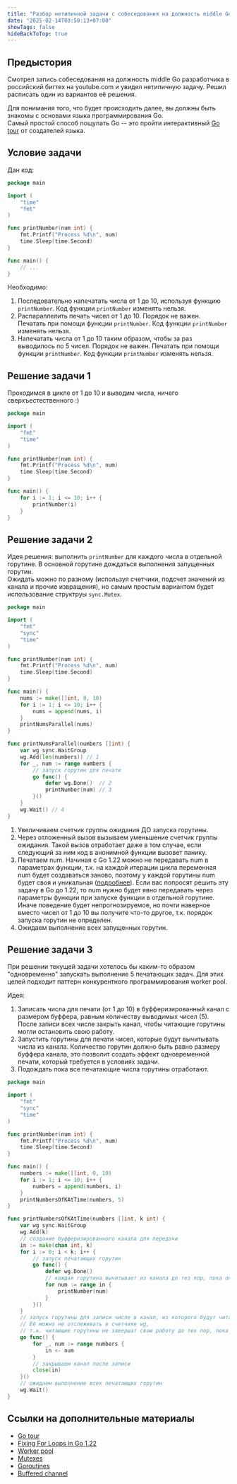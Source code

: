 ```yaml
---
title: "Разбор нетипичной задачи с собеседования на должность middle Go разработчика"
date: "2025-02-14T03:50:13+07:00"
showTags: false
hideBackToTop: true
---
```


## Предыстория

Смотрел запись собеседования на должность middle Go разработчика в российский бигтех на youtube.com и увидел нетипичную задачу. Решил расписать один из вариантов её решения.

Для понимания того, что будет происходить далее, вы должны быть знакомы с основами языка программирования Go.  
Самый простой способ пощупать Go -- это пройти интерактивный [Go tour](https://go.dev/tour/list) от создателей языка.

## Условие задачи

Дан код:

```go
package main

import (
    "time"
    "fmt"
)

func printNumber(num int) {
	fmt.Printf("Process %d\n", num)
	time.Sleep(time.Second)
}

func main() {
	// ...
}
```

Необходимо:
1. Последовательно напечатать числа от 1 до 10, используя функцию `printNumber`. Код функции `printNumber` изменять нельзя.
2. Распараллелить печать чисел от 1 до 10. Порядок не важен. Печатать при помощи функции `printNumber`. Код функции `printNumber` изменять нельзя.
3. Напечатать числа от 1 до 10 таким образом, чтобы за раз выводилось по 5 чисел. Порядок не важен. Печатать при помощи функции `printNumber`. Код функции `printNumber` изменять нельзя.

##  Решение задачи 1

Проходимся в цикле от 1 до 10 и выводим числа, ничего сверхъестественного :)

```go
package main

import (
	"fmt"
	"time"
)

func printNumber(num int) {
	fmt.Printf("Process %d\n", num)
	time.Sleep(time.Second)
}

func main() {
	for i := 1; i <= 10; i++ {
		printNumber(i)
	}
}
```

## Решение задачи 2

Идея решения: выполнить `printNumber` для каждого числа в отдельной горутине. В основной горутине дождаться выполнения запущенных горутин.  
Ожидать можно по разному (используя счетчики, подсчет значений из канала и прочие извращения), но самым простым вариантом будет использование структруы `sync.Mutex`.

```go
package main

import (
	"fmt"
	"sync"
	"time"
)

func printNumber(num int) {
	fmt.Printf("Process %d\n", num)
	time.Sleep(time.Second)
}

func main() {
	nums := make([]int, 0, 10)
	for i := 1; i <= 10; i++ {
		nums = append(nums, i)
	}
	printNumsParallel(nums)
}

func printNumsParallel(numbers []int) {
	var wg sync.WaitGroup
	wg.Add(len(numbers)) // 1
	for _, num := range numbers {
		// запуск горутин для печати
		go func() {
			defer wg.Done()  // 2
			printNumber(num) // 3
		}()
	}
	wg.Wait() // 4
}
```
1. Увеличиваем счетчик группы ожидания ДО запуска горутины.
2. Через отложенный вызов вызываем уменьшение счетчик группы ожидания. Такой вызов отработает даже в том случае, если следующий за ним код в анонимной функции вызовет панику.
3. Печатаем num. Начиная с Go 1.22 можно не передавать num в параметрах функции, т.к. на каждой итерации цикла переменная num будет создаваться заново, поэтому у каждой горутины num будет своя и уникальная ([подробнее](https://go.dev/blog/loopvar-preview)). Если вас попросят решить эту задачу в Go до 1.22, то num нужно будет явно передавать через параметры функции при запуске функции в отдельной горутине. Иначе поведение будет непрогнозируемое, но почти наверное вместо чисел от 1 до 10 вы получите что-то другое, т.к. порядок запуска горутин не определен.
4. Ожидаем выполнение всех запущенных горутин.

## Решение задачи 3

При решении текущей задачи хотелось бы каким-то образом "одновременно" запускать выполнение 5 печатающих задач.
Для этих целей подходит паттерн конкурентного программирования worker pool.

Идея: 
1. Записать числа для печати (от 1 до 10) в буфферизированный канал с размером буффера, равным количеству выводимых чисел (5). После записи всех числе закрыть канал, чтобы читающие горутины могли остановить свою работу.
2. Запустить горутины для печати чисел, которые будут вычитывать числа из канала. Количество горутин должно быть равно размеру буффера канала, это позволит создать эффект одновременной печати, который требуется в условиях задачи.
3. Подождать пока все печатающие числа горутины отработают. 

```go
package main

import (
	"fmt"
	"sync"
	"time"
)

func printNumber(num int) {
	fmt.Printf("Process %d\n", num)
	time.Sleep(time.Second)
}

func main() {
	numbers := make([]int, 0, 10)
	for i := 1; i <= 10; i++ {
		numbers = append(numbers, i)
	}
	printNumbersOfKAtTime(numbers, 5)
}

func printNumbersOfKAtTime(numbers []int, k int) {
	var wg sync.WaitGroup
	wg.Add(k)
	// создание буфферизированного канала для передачи
	in := make(chan int, k)
	for i := 0; i < k; i++ {
		// запуск печатающих горутин
		go func() {
			defer wg.Done()
			// каждая горутина вычитывает из канала до тез пор, пока он не будет закрыт
			for num := range in {
				printNumber(num)
			}
		}()
	}
	// запуск горутины для записи числе в канал, из которого будут читать печатающие горутины.
	// Её можно не отслеживать в счетчике wg,
	// т.к. читающие горутины не завершат свою работу до тех пор, пока не отработает эта.
	go func() {
		for _, num := range numbers {
			in <- num
		}
		// закрываем канал после записи
		close(in)
	}()
	// ожидаем выполнение всех печатающих горутин
	wg.Wait()
}
```

## Ссылки на дополнительные материалы

-  [Go tour](https://go.dev/tour/list)
-  [Fixing For Loops in Go 1.22](https://go.dev/blog/loopvar-preview)
-  [Worker pool](https://gobyexample.com/worker-pools)
-  [Mutexes](https://gobyexample.com/mutexes)
-  [Goroutines](https://gobyexample.com/goroutines)
-  [Buffered channel ](https://gobyexample.com/channel-buffering)
